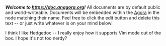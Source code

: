 ***Welcome to https://doc.anagora.org!*** All documents are by default public and world-writeable. Documents will be embedded within the [Agora](https://anagora.org) in the node matching their name. Feel free to click the edit button and delete this text -- or just write whatever is on your mind below!

I think I like Hedgedoc -- I really enjoy how it supports Vim mode out of the box. I hope it's not too nerdy?